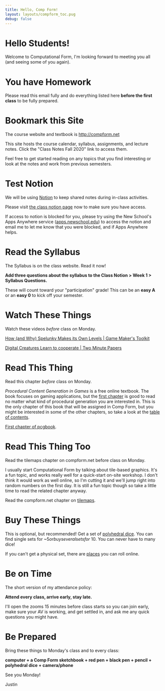 ```yaml
---
title: Hello, Comp Form!
layout: layouts/compform_toc.pug
debug: false
---
```


<!-- # Welcome Letter 2020 -->

# Hello Students!

Welcome to Computational Form, I'm looking forward to meeting you all (and seeing some of you again).

# You have Homework

Please read this email fully and do everything listed here **before the first class** to be fully prepared.

# Bookmark this Site

The course website and textbook is http://compform.net

This site hosts the course calendar, syllabus, assignments, and lecture notes. Click the "Class Notes Fall 2020" link to access them.

Feel free to get started reading on any topics that you find interesting or look at the notes and work from previous semesters.

# Test Notion

We will be using [Notion](https://www.notion.so/product) to keep shared notes during in-class activities.

Please visit [the class notion page](https://www.notion.so/Comp-Form-Class-Notion-ba10b7656379426695ca23c0fefdc7de) now to make sure you have access.

If access to notion is blocked for you, please try using the New School's Apps Anywhere service ([apps.newschool.edu](apps.newschool.edu)) to access the notion and email me to let me know that you were blocked, and if Apps Anywhere helps.

# Read the Syllabus

The Syllabus is on the class website. Read it now!

**Add three questions about the syllabus to the Class Notion > Week 1 > Syllabus Questions.**

These will count toward your "participation" grade! This can be an **easy A** or an **easy 0** to kick off your semester.

# Watch These Things

Watch these videos _before_ class on Monday.

[How (and Why) Spelunky Makes its Own Levels | Game Maker's Toolkit](https://www.youtube.com/watch?v=Uqk5Zf0tw3o)

<!-- [How Jonathan Blow Designs a Puzzle | Game Maker's Toolkit](https://www.youtube.com/watch?v=2zK8ItePe3Y) -->

[Digital Creatures Learn to cooperate | Two Minute Papers](https://www.youtube.com/watch?v=LmYKfU5O_NA)

# Read This Thing

Read this chapter _before_ class on Monday.

_Procedural Content Generation in Games_ is a free online textbook. The book focuses on gaming applications, but the [first chapter](http://pcgbook.com/wp-content/uploads/chapter01.pdf) is good to read no matter what kind of procedural generation you are interested in. This is the only chapter of this book that will be assigned in Comp Form, but you might be interested in some of the other chapters, so take a look at the [table of contents](http://pcgbook.com/).

[First chapter of pcgbook](http://pcgbook.com/wp-content/uploads/chapter01.pdf).

# Read This Thing Too

Read the tilemaps chapter on compform.net before class on Monday.

I usually start Computational Form by talking about tile-based graphics. It's a fun topic, and works really well for a quick-start on-site workshop. I don't think it would work as well online, so I'm cutting it and we'll jump right into random numbers on the first day. It is still a fun topic though so take a little time to read the related chapter anyway.

Read the compform.net chapter on [tilemaps](http://compform.net/tiles/).

# Buy These Things

This is optional, but recommended! Get a set of [polyhedral dice](https://www.amazon.com/s?k=polyhedral+dice&rh=p_85%3A2470955011&s=price-asc-rank&dc&qid=1598292783&rnid=2470954011&ref=sr_st_price-asc-rank). You can find single sets for ~$5 or buy several sets for ~$10. You can never have to many dice!

If you can't get a physical set, there are [places](https://diceroll.fun/) you can roll online.

<!--
# Read This Thing Too

https://www.youtube.com/watch?v=JvfjYuz7q4I


https://casual-effects.com/research/McGuire2019ProcGen/McGuire2019ProcGen.pdf


https://www.shadertoy.com/view/lt3XDM -->

# Be on Time

The short version of my attendance policy:

**Attend every class, arrive early, stay late.**

I'll open the zooms 15 minutes before class starts so you can join early, make sure your AV is working, and get settled in, and ask me any quick questions you might have.

# Be Prepared

Bring these things to Monday's class and to every class:

**computer + a Comp Form sketchbook + red pen + black pen + pencil + polyhedral dice + camera/phone**

See you Monday!

Justin
